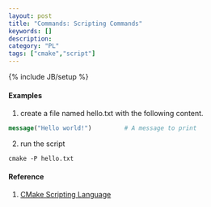```yaml
--- 
layout: post 
title: "Commands: Scripting Commands" 
keywords: [] 
description: 
category: "PL"
tags: ["cmake","script"] 
--- 
```

{% include JB/setup %}


#### Examples
1. create a file named hello.txt with the following content.

```cmake
message("Hello world!")         # A message to print
```

2. run the script

```shell
cmake -P hello.txt
```


#### Reference
1. [CMake Scripting Language](https://preshing.com/20170522/learn-cmakes-scripting-language-in-15-minutes/)

